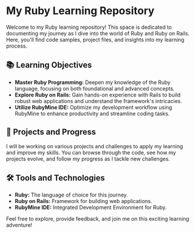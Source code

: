 # My Ruby Learning Repository

Welcome to my Ruby learning repository! This space is dedicated to documenting my journey as I dive into the world of Ruby and Ruby on Rails. Here, you'll find code samples, project files, and insights into my learning process.

## 📚 Learning Objectives

- **Master Ruby Programming:** Deepen my knowledge of the Ruby language, focusing on both foundational and advanced concepts.
- **Explore Ruby on Rails:** Gain hands-on experience with Rails to build robust web applications and understand the framework's intricacies.
- **Utilize RubyMine IDE:** Optimize my development workflow using RubyMine to enhance productivity and streamline coding tasks.

## 🚀 Projects and Progress

I will be working on various projects and challenges to apply my learning and improve my skills. You can browse through the code, see how my projects evolve, and follow my progress as I tackle new challenges.

## 🛠️ Tools and Technologies

- **Ruby:** The language of choice for this journey.
- **Ruby on Rails:** Framework for building web applications.
- **RubyMine IDE:** Integrated Development Environment for Ruby.

Feel free to explore, provide feedback, and join me on this exciting learning adventure!
